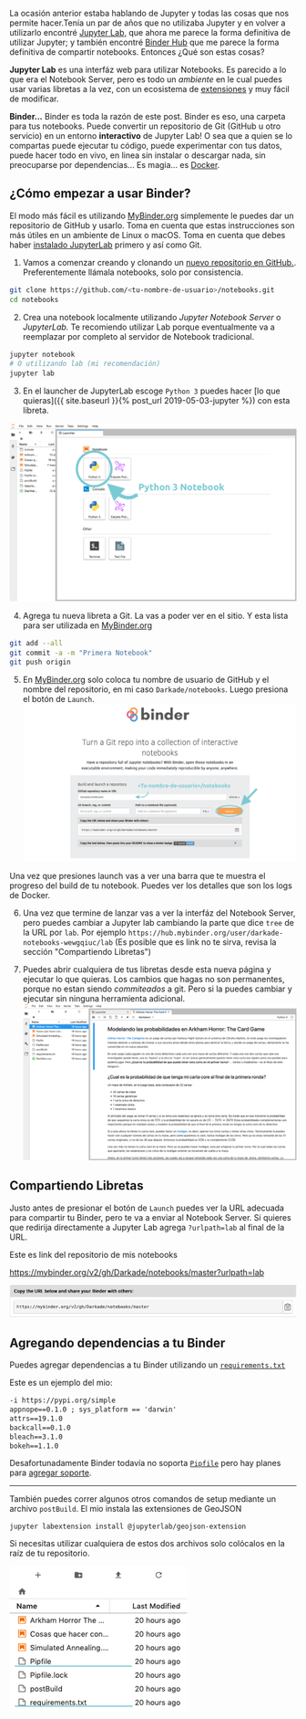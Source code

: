 La ocasión anterior estaba hablando de Jupyter y todas las cosas que nos permite hacer.Tenía un par de años que no utilizaba Jupyter y en volver a utilizarlo encontré [Jupyter Lab,](https://jupyterlab.readthedocs.io/en/stable/) que ahora me parece la forma definitiva de utilizar Jupyter; y también encontré [Binder Hub](https://binderhub.readthedocs.io/en/latest/) que me parece la forma definitiva de compartir notebooks. Entonces ¿Qué son estas cosas?

**Jupyter Lab** es una interfáz web para utilizar Notebooks. Es parecido a lo que era el Notebook Server, pero es todo un _ambiente_ en le cual puedes usar varias libretas a la vez, con un ecosistema de [extensiones](https://github.com/jupyterlab/jupyter-renderers) y muy fácil de modificar.

**Binder...** Binder es toda la razón de este post. Binder es eso, una carpeta para tus notebooks. Puede convertir un repositorio de Git (GitHub u otro servicio) en un entorno **interactivo** de Jupyter Lab! O sea que a quien se lo compartas puede ejecutar tu código, puede experimentar con tus datos, puede hacer todo en vivo, en linea sin instalar o descargar nada, sin preocuparse por dependencias... Es magia... es [Docker](https://github.com/jupyter/repo2docker).

## ¿Cómo empezar a usar Binder?

El modo más fácil es utilizando [MyBinder.org](https://mybinder.org/) simplemente le puedes dar un repositorio de GitHub y usarlo. Toma en cuenta que estas instrucciones son más útiles en un ambiente de Linux o macOS. Toma en cuenta que debes haber [instalado JupyterLab](https://jupyterlab.readthedocs.io/en/stable/getting_started/installation.html) primero y así como Git.

1. Vamos a comenzar creando y clonando un [nuevo repositorio en GitHub.](https://github.com/new). Preferentemente llámala notebooks, solo por consistencia.
```bash
git clone https://github.com/<tu-nombre-de-usuario>/notebooks.git
cd notebooks
```

2. Crea una notebook localmente utilizando _Jupyter Notebook Server_ o _JupyterLab._ Te recomiendo utilizar Lab porque eventualmente va a reemplazar por completo al servidor de Notebook tradicional.
```bash
jupyter notebook
# O utilizando lab (mi recomendación)
jupyter lab
```

3. En el launcher de JupyterLab escoge `Python 3` puedes hacer [lo que quieras]({{ site.baseurl }}{% post_url 2019-05-03-jupyter %}) con esta libreta.

![Creando una nueva libreta](/assets/2019-05-15/newnotebook.png)

4. Agrega tu nueva libreta a Git. La vas a poder ver en el sitio. Y esta lista para ser utilizada en [MyBinder.org](https://mybinder.org)
```bash
git add --all
git commit -a -m "Primera Notebook"
git push origin
```

5. En [MyBinder.org](https://mybinder.org) solo coloca tu nombre de usuario de GitHub y el nombre del repositorio, en mi caso `Darkade/notebooks`. Luego presiona el botón de `Launch`.
![MyBinder.org](/assets/2019-05-15/mybinder.org.png)

Una vez que presiones launch vas a ver una barra que te muestra el progreso del build de tu notebook. Puedes ver los detalles que son los logs de Docker.

6. Una vez que termine de lanzar vas a ver la interfáz del Notebook Server, pero puedes cambiar a Jupyter lab cambiando la parte que dice `tree` de la URL por `lab`. Por ejemplo `https://hub.mybinder.org/user/darkade-notebooks-wewgqiuc/lab` (Es posible que es link no te sirva, revisa la sección "Compartiendo Libretas")

7. Puedes abrir cualquiera de tus libretas desde esta nueva página y ejecutar lo que quieras. Los cambios que hagas no son permanentes, porque no estan siendo _commiteados_ a git. Pero si la puedes cambiar y ejecutar sin ninguna herramienta adicional.
![JupyterLab en MyBinder.org](/assets/2019-05-15/mybinderlab.png)

## Compartiendo Libretas

Justo antes de presionar el botón de `Launch` puedes ver la URL adecuada para compartir tu Binder, pero te va a enviar al Notebook Server. Si quieres que redirija directamente a Jupyter Lab agrega `?urlpath=lab` al final de la URL.

Este es link del repositorio de mis notebooks

https://mybinder.org/v2/gh/Darkade/notebooks/master?urlpath=lab

![Compartir una libreta](/assets/2019-05-15/shareurl.png)

## Agregando dependencias a tu Binder

Puedes agregar dependencias a tu Binder utilizando un [`requirements.txt`](https://pip.pypa.io/en/stable/user_guide/#requirements-files)

Este es un ejemplo del mio:

```
-i https://pypi.org/simple
appnope==0.1.0 ; sys_platform == 'darwin'
attrs==19.1.0
backcall==0.1.0
bleach==3.1.0
bokeh==1.1.0
```

Desafortunadamente Binder todavía no soporta [`Pipfile`](https://docs.pipenv.org/en/latest/) pero hay planes para [agregar soporte](https://github.com/jupyter/repo2docker/issues/174).

---

También puedes correr algunos otros comandos de setup mediante un archivo `postBuild`. El mio instala las extensiones de GeoJSON

```
jupyter labextension install @jupyterlab/geojson-extension
```

Si necesitas utilizar cualquiera de estos dos archivos solo colócalos en la raíz de tu repositorio.

![Compartir una libreta](/assets/2019-05-15/requirements.txt.png)
